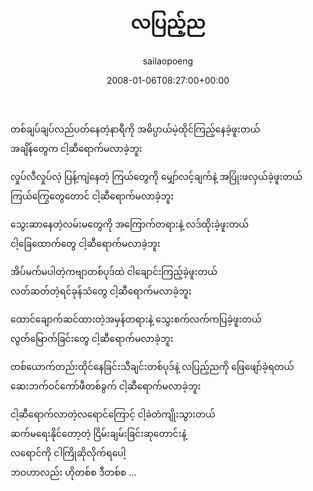 ﻿---
_last_editor_used_jetpack: block-editor
_publicize_job_id: "59410680753"
_wp_old_date: "2021-06-10"
author: sailaopoeng
categories:
  - poems
date: "2008-01-06T08:27:00+00:00"
parent_post_id: null
post_id: "276"
timeline_notification: "1623281538"
title: လပြည့်ည
url: /2008/01/06/လပြည့်ည/

---
တစ်ချပ်ချပ်လည်ပတ်နေတဲ့နာရီကို အဓိပ္ပာယ်မဲ့ထိုင်ကြည့်နေခဲ့ဖူးတယ်  
အချိန်တွေက ငါ့ဆီရောက်မလာခဲ့ဘူး

လှုပ်လီလှုပ်လဲ့ ပြန့်ကျဲနေတဲ့ ကြယ်တွေကို မျှော်လင့်ချက်နဲ့ အပြုံးဖလှယ်ခဲ့ဖူးတယ်  
ကြယ်ကြွေတွေတောင် ငါ့ဆီရောက်မလာခဲ့ဘူး

သွေးဆာနေတဲ့လမ်းမတွေကို အကြောက်တရားနဲ့ လဒ်ထိုးခဲ့ဖူးတယ်  
ငါ့ခြေထောက်တွေ ငါ့ဆီရောက်မလာခဲ့ဘူး

အိပ်မက်မပါတဲ့ကဗျာတစ်ပုဒ်ထဲ ငါချောင်းကြည့်ခဲ့ဖူးတယ်  
လတ်ဆတ်တဲ့ရင်ခုန်သံတွေ ငါ့ဆီရောက်မလာခဲ့ဘူး

ထောင်ချောက်ဆင်ထားတဲ့အမှန်တရားနဲ့ သွေးစက်လက်ကပြခဲ့ဖူးတယ်  
လွတ်မြောက်ခြင်းတွေ ငါ့ဆီရောက်မလာခဲ့ဘူး

တစ်ယောက်တည်းထိုင်နေခြင်းသီချင်းတစ်ပုဒ်နဲ့ လပြည့်ညကို ဖြေဖျော်ခဲ့ရတယ်  
ဆေးဘက်ဝင်ကော်ဖီတစ်ခွက် ငါ့ဆီရောက်မလာခဲ့ဘူး

ငါ့ဆီရောက်လာတဲ့လရောင်ကြောင့် ငါ့ခဲတံကျိုးသွားတယ်  
ဆက်မရေးနိုင်တော့တဲ့ ငြိမ်းချမ်းခြင်းဆုတောင်းနဲ့  
လရောင်ကို ငါကြိုဆိုလိုက်ရပေါ့  
ဘဝဟာလည်း ဟိုတစ်စ ဒီတစ်စ …
